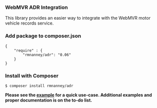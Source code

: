 ### WebMVR ADR Integration
 This library provides an easier way to integrate with the WebMVR motor vehicle records service.


### Add package to composer.json
```
{
    "require" : {
        "rmnanney/adr": "0.06"
    }
}
```


### Install with Composer
```
$ composer install rmnanney/adr
```

**Please see the [example](src/examples/example.php) for a quick use-case.  Additional examples and proper documentation is on the to-do list.**

